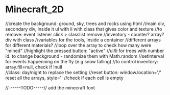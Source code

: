 # Minecraft_2D
//create the background: ground, sky, trees and rocks using html
//main div, secondary div, inside it ul with li with class that gives color and texture
//to remove: event listener click > classlist remove
//inventory - counter? array? div with class 
//variables for the tools, inside a container
//different arrays for different materials?
//loop over the array to check how many were "mined"
//highlight the pressed button: "active"
//ul/li for trees with number id. to change background - randomize them with Math.random
//setInterval for events happenning on the fly (e.g snow falling)
//to control inventory: array.fill=null, check if !null  
//class: day/night to replace the setting
//reset button: window.location='/' reset all the arrays,  style=''
//check if each cell is empty
<!-- issues to resolve: -->


//------TODO-----//
add the minecraft font
